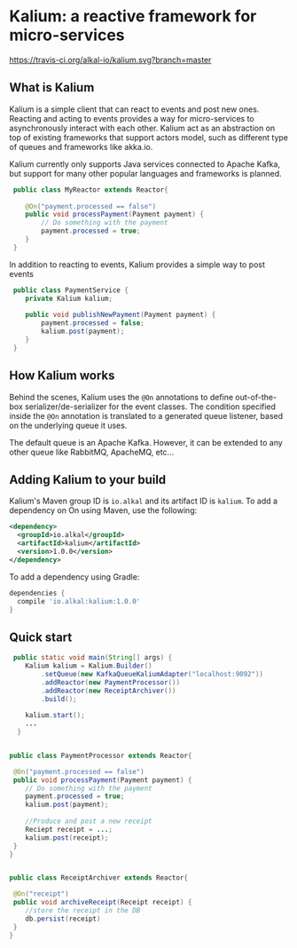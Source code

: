 # Kalium: a reactive framework for micro-services
https://travis-ci.org/alkal-io/kalium.svg?branch=master

## What is Kalium
Kalium is a simple client that can react to events and post new ones. Reacting and acting to events provides a way for micro-services to asynchronously interact with each other. 
Kalium act as an abstraction on top of existing frameworks that support actors model, such as different type of queues and frameworks like akka.io.


Kalium currently only supports Java services connected to Apache Kafka, but support for many other popular languages and frameworks is planned.


``` java
 public class MyReactor extends Reactor{
    
    @On("payment.processed == false")
    public void processPayment(Payment payment) {
        // Do something with the payment
        payment.processed = true;
    }
 }
```

In addition to reacting to events, Kalium provides a simple way to post events
``` java
 public class PaymentService {
    private Kalium kalium;    
    
    public void publishNewPayment(Payment payment) {
        payment.processed = false;
        kalium.post(payment);
    }
 }
```

## How Kalium works
Behind the scenes, Kalium uses the ```@On``` annotations to define out-of-the-box serializer/de-serializer for the event classes. The condition specified inside the ```@On``` annotation is translated to a generated queue listener,  based on the underlying queue it uses.

The default queue is an Apache Kafka. However, it can be extended to any other queue like RabbitMQ, ApacheMQ, etc...
## Adding Kalium to your build

Kalium's Maven group ID is `io.alkal` and its artifact ID is `kalium`.
To add a dependency on On using Maven, use the following:

```xml
<dependency>
  <groupId>io.alkal</groupId>
  <artifactId>kalium</artifactId>
  <version>1.0.0</version>
</dependency>
```

To add a dependency using Gradle:

```gradle
dependencies {
  compile 'io.alkal:kalium:1.0.0'
}
```

## Quick start
``` java
 public static void main(String[] args) {
    Kalium kalium = Kalium.Builder()
        .setQueue(new KafkaQueueKaliumAdapter("localhost:9092"))
        .addReactor(new PaymentProcessor())
        .addReactor(new ReceiptArchiver())
        .build();
        
    kalium.start();
    ...
  }
```


``` java

public class PaymentProcessor extends Reactor{

 @On("payment.processed == false")
 public void processPayment(Payment payment) {
    // Do something with the payment
    payment.processed = true;
    kalium.post(payment);
    
    //Produce and post a new receipt
    Reciept receipt = ...;
    kalium.post(receipt);
 }
}
```
``` java

public class ReceiptArchiver extends Reactor{

 @On("receipt")
 public void archiveReceipt(Receipt receipt) {
    //store the receipt in the DB
    db.persist(receipt)
 }
}
```
